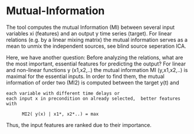 # Mutual-Information
The tool computes the mutual Information (MI) between several input variables xi (features) and an output y time series (target). 
For linear relations (e.g. by a linear mixing matrix) the mutual information serves as a mean to unmix the independent sources, see blind source seperation ICA.

Here, we have another question: Before analyzing the relations, what are the most important, essential features for predicting the output? For linear and non-linear functions y (x1,x2,..) the mutual information MI (y,x1,x2,..) is maximal for the essential inputs. In order to find them, the mutual information of order two (MI2) is computed between the target y(t) and

    each variable with different time delays or
    each input x in precondition on already selected,  better features with

          MI2( y(x) | x1*, x2*..) = max

 Thus, the input features are ranked due to their importance.
